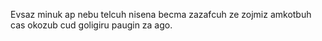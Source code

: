 Evsaz minuk ap nebu telcuh nisena becma zazafcuh ze zojmiz amkotbuh cas okozub cud goligiru paugin za ago.